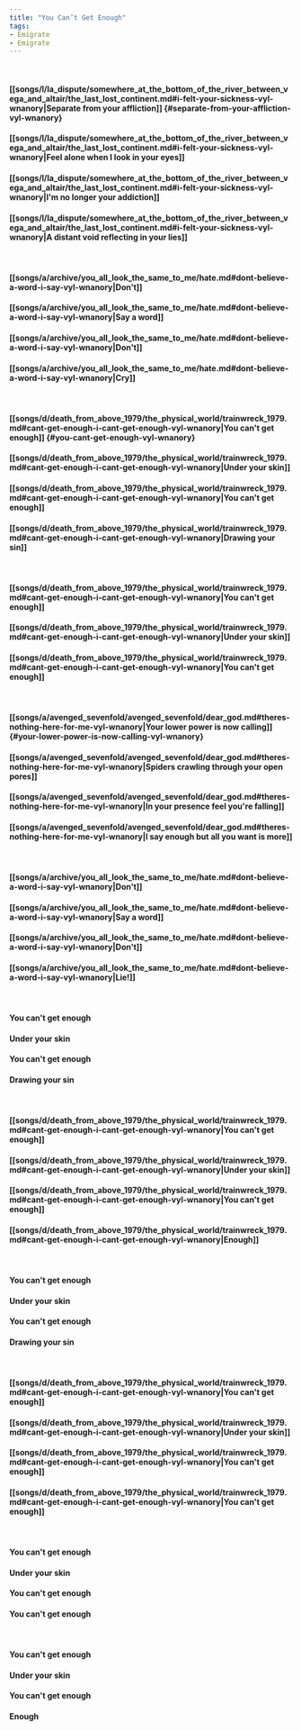 ```yaml
---
title: "You Can’t Get Enough"
tags:
- Emigrate
- Emigrate
---
```

&nbsp;
#### [[songs/l/la_dispute/somewhere_at_the_bottom_of_the_river_between_vega_and_altair/the_last_lost_continent.md#i-felt-your-sickness-vyl-wnanory|Separate from your affliction]] {#separate-from-your-affliction-vyl-wnanory}
#### [[songs/l/la_dispute/somewhere_at_the_bottom_of_the_river_between_vega_and_altair/the_last_lost_continent.md#i-felt-your-sickness-vyl-wnanory|Feel alone when I look in your eyes]]
#### [[songs/l/la_dispute/somewhere_at_the_bottom_of_the_river_between_vega_and_altair/the_last_lost_continent.md#i-felt-your-sickness-vyl-wnanory|I'm no longer your addiction]]
#### [[songs/l/la_dispute/somewhere_at_the_bottom_of_the_river_between_vega_and_altair/the_last_lost_continent.md#i-felt-your-sickness-vyl-wnanory|A distant void reflecting in your lies]]
&nbsp;
#### [[songs/a/archive/you_all_look_the_same_to_me/hate.md#dont-believe-a-word-i-say-vyl-wnanory|Don't]]
#### [[songs/a/archive/you_all_look_the_same_to_me/hate.md#dont-believe-a-word-i-say-vyl-wnanory|Say a word]]
#### [[songs/a/archive/you_all_look_the_same_to_me/hate.md#dont-believe-a-word-i-say-vyl-wnanory|Don't]]
#### [[songs/a/archive/you_all_look_the_same_to_me/hate.md#dont-believe-a-word-i-say-vyl-wnanory|Cry]]
&nbsp;
#### [[songs/d/death_from_above_1979/the_physical_world/trainwreck_1979.md#cant-get-enough-i-cant-get-enough-vyl-wnanory|You can't get enough]] {#you-cant-get-enough-vyl-wnanory}
#### [[songs/d/death_from_above_1979/the_physical_world/trainwreck_1979.md#cant-get-enough-i-cant-get-enough-vyl-wnanory|Under your skin]]
#### [[songs/d/death_from_above_1979/the_physical_world/trainwreck_1979.md#cant-get-enough-i-cant-get-enough-vyl-wnanory|You can't get enough]]
#### [[songs/d/death_from_above_1979/the_physical_world/trainwreck_1979.md#cant-get-enough-i-cant-get-enough-vyl-wnanory|Drawing your sin]]
&nbsp;
#### [[songs/d/death_from_above_1979/the_physical_world/trainwreck_1979.md#cant-get-enough-i-cant-get-enough-vyl-wnanory|You can't get enough]]
#### [[songs/d/death_from_above_1979/the_physical_world/trainwreck_1979.md#cant-get-enough-i-cant-get-enough-vyl-wnanory|Under your skin]]
#### [[songs/d/death_from_above_1979/the_physical_world/trainwreck_1979.md#cant-get-enough-i-cant-get-enough-vyl-wnanory|You can't get enough]]
&nbsp;
#### [[songs/a/avenged_sevenfold/avenged_sevenfold/dear_god.md#theres-nothing-here-for-me-vyl-wnanory|Your lower power is now calling]] {#your-lower-power-is-now-calling-vyl-wnanory}
#### [[songs/a/avenged_sevenfold/avenged_sevenfold/dear_god.md#theres-nothing-here-for-me-vyl-wnanory|Spiders crawling through your open pores]]
#### [[songs/a/avenged_sevenfold/avenged_sevenfold/dear_god.md#theres-nothing-here-for-me-vyl-wnanory|In your presence feel you're falling]]
#### [[songs/a/avenged_sevenfold/avenged_sevenfold/dear_god.md#theres-nothing-here-for-me-vyl-wnanory|I say enough but all you want is more]]
&nbsp;
#### [[songs/a/archive/you_all_look_the_same_to_me/hate.md#dont-believe-a-word-i-say-vyl-wnanory|Don't]]
#### [[songs/a/archive/you_all_look_the_same_to_me/hate.md#dont-believe-a-word-i-say-vyl-wnanory|Say a word]]
#### [[songs/a/archive/you_all_look_the_same_to_me/hate.md#dont-believe-a-word-i-say-vyl-wnanory|Don't]]
#### [[songs/a/archive/you_all_look_the_same_to_me/hate.md#dont-believe-a-word-i-say-vyl-wnanory|Lie!]]
&nbsp;
#### You can't get enough
#### Under your skin
#### You can't get enough
#### Drawing your sin
&nbsp;
#### [[songs/d/death_from_above_1979/the_physical_world/trainwreck_1979.md#cant-get-enough-i-cant-get-enough-vyl-wnanory|You can't get enough]]
#### [[songs/d/death_from_above_1979/the_physical_world/trainwreck_1979.md#cant-get-enough-i-cant-get-enough-vyl-wnanory|Under your skin]]
#### [[songs/d/death_from_above_1979/the_physical_world/trainwreck_1979.md#cant-get-enough-i-cant-get-enough-vyl-wnanory|You can't get enough]]
#### [[songs/d/death_from_above_1979/the_physical_world/trainwreck_1979.md#cant-get-enough-i-cant-get-enough-vyl-wnanory|Enough]]
&nbsp;
#### You can't get enough
#### Under your skin
#### You can't get enough
#### Drawing your sin
&nbsp;
#### [[songs/d/death_from_above_1979/the_physical_world/trainwreck_1979.md#cant-get-enough-i-cant-get-enough-vyl-wnanory|You can't get enough]]
#### [[songs/d/death_from_above_1979/the_physical_world/trainwreck_1979.md#cant-get-enough-i-cant-get-enough-vyl-wnanory|Under your skin]]
#### [[songs/d/death_from_above_1979/the_physical_world/trainwreck_1979.md#cant-get-enough-i-cant-get-enough-vyl-wnanory|You can't get enough]]
#### [[songs/d/death_from_above_1979/the_physical_world/trainwreck_1979.md#cant-get-enough-i-cant-get-enough-vyl-wnanory|You can't get enough]]
&nbsp;
#### You can't get enough
#### Under your skin
#### You can't get enough
#### You can't get enough
&nbsp;
#### You can't get enough
#### Under your skin
#### You can't get enough
#### Enough
